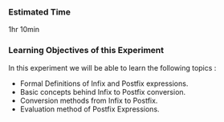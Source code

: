 ### Estimated Time
1hr 10min

### Learning Objectives of this Experiment

In this experiment we will be able to learn the following topics  :

   - Formal Definitions of Infix and Postfix expressions.
   - Basic concepts behind Infix to Postfix conversion.
   - Conversion methods from Infix to Postfix.
   - Evaluation method of Postfix Expressions.

